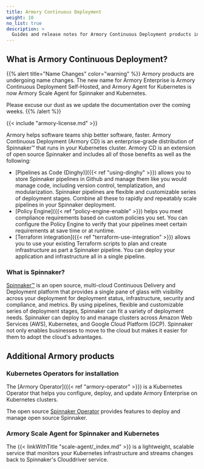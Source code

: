 ```yaml
---
title: Armory Continuous Deployment
weight: 10
no_list: true
description: >
  Guides and release notes for Armory Continuous Deployment products including Armory Continuous Deployment Self-Hosted, Armory Operator, and Armory Scale Agent for Spinnaker and Kubernetes.
---
```


## What is Armory Continuous Deployment?

{{% alert title="Name Changes" color="warning" %}}
Armory products are undergoing name changes. The new name for Armory Enterprise is Armory Continuous Deployment Self-Hosted, and Armory Agent for Kubernetes is now Armory Scale Agent for Spinnaker and Kubernetes.

Please excuse our dust as we update the documentation over the coming weeks.
{{% /alert %}}

{{< include "armory-license.md" >}}

Armory helps software teams ship better software, faster. Armory Continuous Deployment (Armory CD) is an enterprise-grade distribution of Spinnaker™ that runs in your Kubernetes cluster. Armory CD is an extension of open source Spinnaker and includes all of those benefits as well as the following:

- [Pipelines as Code (Dinghy)]({{< ref "using-dinghy" >}}) allows you to store Spinnaker pipelines in Github and manage them like you would manage code, including version control, templatization, and modularization. Spinnaker pipelines are flexible and customizable series of deployment stages. Combine all these to rapidly and repeatably scale pipelines in your Spinnaker deployment.
- [Policy Engine]({{< ref "policy-engine-enable" >}}) helps you meet compliance requirements based on custom policies you set. You can configure the Policy Engine to verify that your pipelines meet certain requirements at save time or at runtime.
- [Terraform integration]({{< ref "terraform-use-integration" >}}) allows you to use your existing Terraform scripts to plan and create infrastructure as part a Spinnaker pipeline. You can deploy your application and infrastructure all in a single pipeline.

### What is Spinnaker?

[Spinnaker™](https://www.spinnaker.io) is an open source, multi-cloud Continuous Delivery and Deployment platform that provides a single pane of glass with visibility across your deployment for deployment status, infrastructure, security and compliance, and metrics. By using pipelines, flexible and customizable series of deployment stages, Spinnaker can fit a variety of deployment needs. Spinnaker can deploy to and manage clusters across Amazon Web Services (AWS), Kubernetes, and Google Cloud Platform (GCP). Spinnaker not only enables businesses to move to the cloud but makes it easier for them to adopt the cloud's advantages.

## Additional Armory products

### Kubernetes Operators for installation

The [Armory Operator]({{< ref "armory-operator" >}}) is a Kubernetes Operator that helps you configure, deploy, and update Armory Enterprise on Kubernetes clusters.

The open source [Spinnaker Operator](https://github.com/armory/spinnaker-operator) provides features to deploy and manage open source Spinnaker.

### Armory Scale Agent for Spinnaker and Kubernetes

The {{< linkWithTitle "scale-agent/_index.md" >}} is a lightweight, scalable service that monitors your Kubernetes infrastructure and streams changes back to Spinnaker's Clouddriver service.
